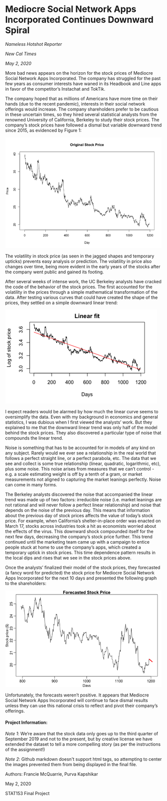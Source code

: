 # Mediocre Social Network Apps Incorporated Continues Downward Spiral

_Nameless Hotshot Reporter_

_New Cal Times_

_May 2, 2020_

  More bad news appears on the horizon for the stock prices of Mediocre Social Network Apps Incorporated.  The company has struggled for the past few years as consumer interests have waned in its Headbook and Line apps in favor of the competitor’s  Instachat and TokTik. 
  
  The company hoped that as millions of Americans have more time on their hands (due to the recent pandemic), interests in their social network offerings would increase. The  company shareholders prefer to be cautious in these uncertain times, so they hired several statistical analysts from the renowned University of California, Berkeley to study their stock prices. 
The company’s stock prices have followed a dismal but variable downward trend since 2015, as evidenced by Figure 1:

![Original Data](https://github.com/fmcquarrie3/STAT153-Final-Project/blob/master/orig_price.png)

The volatility in stock price (as seen in the jagged shapes and temporary upticks)  prevents easy analysis or prediction. The volatility in price also changes over time, being more evident in the early years of the stocks after the company went public and gained its footing. 

  After several weeks of intense work, the UC Berkeley analysts have cracked the code of the behavior of the stock prices. The first accounted for the volatility in the prices through  a simple mathematical transformation of the data. After testing various curves that could have created the shape of the prices, they settled on a simple downward linear trend:
 
![Linear Trend](https://github.com/fmcquarrie3/STAT153-Final-Project/blob/master/linear.png)

 
I expect readers would be alarmed by how much the linear curve seems to oversimplify the data. Even with my background in economics and general statistics, I was dubious when I first viewed the analysts’ work. But they explained to me that the downward linear trend was only half of  the model behind the stock prices. They also discovered a particular type of noise that compounds the linear trend. 

  Noise is something that has to be accounted for in models of any kind on any subject. Rarely would we ever see a relationship in the real world that follows a perfect straight line, or a perfect parabola, etc. The data that we see and collect is some true relationship (linear, quadratic, logarithmic, etc), plus some noise. This noise arises from measures that we can’t control - e.g. a scale estimating weight is off by a tenth of a gram, or market measurements not aligned to capturing the market leanings perfectly. Noise can come in many forms.
  
  
  The Berkeley analysts discovered the noise that accompanied the linear trend was made up of two factors:  irreducible noise (i.e. market leanings are not rational and will never follow a perfect linear relationship) and noise that depends on the noise of the previous day. This means that information about the previous day of stock prices affects the value of today’s stock price. For example, when California’s shelter-in-place order was enacted on March 17, stocks across industries took a hit as economists worried about the effects of the virus. This downward shock compounded itself for the next few days, decreasing the company’s  stock price further. This trend continued until the marketing team came up with a campaign to entice people stuck at home to use the company’s apps, which created a temporary uptick in stock prices.  This time dependence pattern results in the local dips and rises that we see in the stock prices above.

  Once the analysts’ finalized their model of the stock prices, they forecasted (a fancy word for predicted) the stock price for Mediocre Social Network Apps Incorporated for the next 10 days and presented the following  graph to the shareholders:

![Forecast](https://github.com/fmcquarrie3/STAT153-Final-Project/blob/master/forecast_mar18.png)

  Unfortunately, the forecasts weren’t positive. It appears that Mediocre Social Network Apps Incorporated will continue to face dismal results unless they can use this national crisis to reflect and pivot their company’s offerings. 


#### Project Information:
_Note 1_: We’re aware that the stock data only goes up to the third quarter of September 2019 and not to the present, but by creative license we have extended the dataset to tell a more compelling story (as per the instructions of the assignment!)

_Note 2_: Github markdown doesn't support html tags, so attempting to center the images prevented them from being displayed in the final file. 

Authors: Francie McQuarrie, Purva Kapshikar

May 2, 2020

STAT153 Final Project
